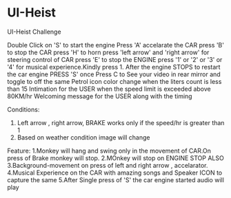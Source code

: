 # UI-Heist
UI-Heist Challenge

Double Click on 'S' to start the engine
Press 'A' accelarate the CAR
press 'B' to stop the CAR
press 'H' to horn
press 'left arrow' and 'right arrow' for steering control of CAR
press 'E' to stop the ENGINE 
press '1' or  '2' or '3' or  '4' for musical experience.Kindly press 1.
After the engine  STOPS to restart the car engine PRESS 'S' once
Press C to See your video in rear mirror and toggle to off the same
Petrol icon color change when the liters count is less than 15
Intimation for the USER when  the speed limit is exceeded above 80KM/hr
Welcoming message for the USER along with the timing



Conditions:
1. Left arrow , right arrow, BRAKE works only if the speed/hr is greater than 1
2. Based on weather condition image will change



Feature:
1.Monkey will hang and swing only in the movement of CAR.On press of Brake monkey will stop.
2.MOnkey will stop on ENGINE STOP ALSO
3.Background-movement on press of left and right arrow , accelarator.
4.Musical Experience on the CAR with amazing songs and Speaker ICON to capture the same
5.After Single press of 'S' the car engine started audio will play
